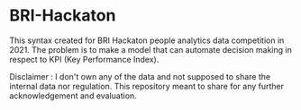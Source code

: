 # BRI-Hackaton

This syntax created for BRI Hackaton people analytics data competition in 2021.
The problem is to make a model that can automate decision making in respect to KPI (Key Performance Index).


Disclaimer :
I don't own any of the data and not supposed to share the internal data nor regulation.
This repository meant to share for any further acknowledgement and evaluation.

